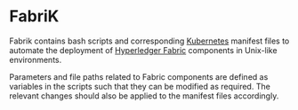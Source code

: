 # FabriK

Fabrik contains bash scripts and corresponding [Kubernetes](https://kubernetes.io/) manifest files to automate
the deployment of [Hyperledger Fabric](https://www.hyperledger.org/projects/fabric) components in Unix-like environments.

Parameters and file paths related to Fabric components are defined as variables in the
scripts such that they can be modified as required. The relevant changes should also
be applied to the manifest files accordingly.

